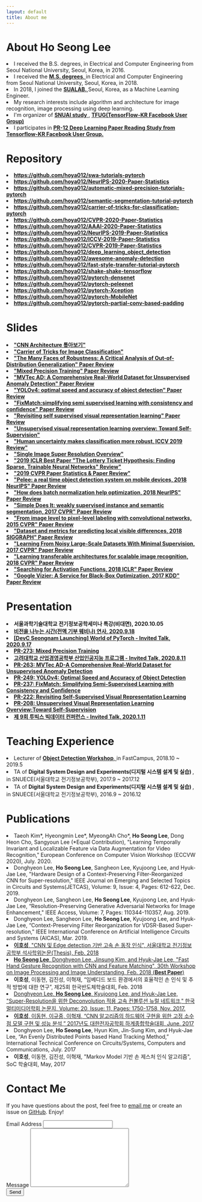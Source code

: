 ```yaml
---
layout: default
title: About me
---
```


<div class="post">
	<h1 class="pageTitle">About Ho Seong Lee</h1>
		<li>I received the B.S. degrees, in Electrical and Computer Engineering from Seoul National University, Seoul, Korea, in 2016.</li>
		<li>I received the <a href="http://capp.snu.ac.kr/" target="_blank"> <b>M.S. degrees</b>, </a> in Electrical and Computer Engineering from Seoul National University, Seoul, Korea, in 2018.</li>
  		<li>In 2018, I joined the <a href="http://sualab.com/" target="_blank"> <b>SUALAB.</b></a>,Seoul, Korea, as a Machine Learning Engineer.</li>
  		<li>My research interests include algorithm and architecture for image recognition, image processing using deep learning.</li>
	  	<li>I'm organizer of <a href="https://drive.google.com/drive/folders/0B8z5oUpB2DysbFNEOWxfVDh5VW8" target="_blank"> <b>SNUAI study</b> </a>, <a href="https://www.facebook.com/groups/TensorFlowKR" target="_blank"> <b> TFUG(TensorFlow-KR Facebook User Group) </b> </a> </li>
		<li>I participates in <a href="https://www.youtube.com/results?search_query=pr12" target="_blank"><b>PR-12 Deep Learning Paper Reading Study from Tensorflow-KR Facebook User Group.</b> </a> </li>
	<h1 class="pageTitle"> Repository </h1>
		<li> <a href="https://github.com/hoya012/swa-tutorials-pytorch" target="_blank"> <b>https://github.com/hoya012/swa-tutorials-pytorch</b> </a></li>
		<li> <a href="https://github.com/hoya012/NeurIPS-2020-Paper-Statistics" target="_blank"> <b>https://github.com/hoya012/NeurIPS-2020-Paper-Statistics</b> </a></li>
		<li> <a href="https://github.com/hoya012/automatic-mixed-precision-tutorials-pytorch" target="_blank"> <b>https://github.com/hoya012/automatic-mixed-precision-tutorials-pytorch</b> </a></li>
		<li> <a href="https://github.com/hoya012/semantic-segmentation-tutorial-pytorch" target="_blank"> <b>https://github.com/hoya012/semantic-segmentation-tutorial-pytorch</b> </a></li>
		<li> <a href="https://github.com/hoya012/carrier-of-tricks-for-classification-pytorch" target="_blank"> <b>https://github.com/hoya012/carrier-of-tricks-for-classification-pytorch</b> </a></li>
		<li> <a href="https://github.com/hoya012/CVPR-2020-Paper-Statistics" target="_blank"> <b>https://github.com/hoya012/CVPR-2020-Paper-Statistics</b> </a></li>
		<li> <a href="https://github.com/hoya012/AAAI-2020-Paper-Statistics" target="_blank"> <b>https://github.com/hoya012/AAAI-2020-Paper-Statistics</b> </a></li>
		<li> <a href="https://github.com/hoya012/NeurIPS-2019-Paper-Statistics" target="_blank"> <b>https://github.com/hoya012/NeurIPS-2019-Paper-Statistics</b> </a></li>
		<li> <a href="https://github.com/hoya012/ICCV-2019-Paper-Statistics" target="_blank"> <b>https://github.com/hoya012/ICCV-2019-Paper-Statistics</b> </a></li>
		<li> <a href="https://github.com/hoya012/CVPR-2019-Paper-Statistics" target="_blank"> <b>https://github.com/hoya012/CVPR-2019-Paper-Statistics</b> </a></li>
		<li> <a href="https://github.com/hoya012/deep_learning_object_detection" target="_blank"> <b>https://github.com/hoya012/deep_learning_object_detection</b> </a></li>
		<li> <a href="https://github.com/hoya012/awesome-anomaly-detection" target="_blank"> <b>https://github.com/hoya012/awesome-anomaly-detection</b> </a></li>
		<li> <a href="https://github.com/hoya012/fast-style-transfer-tutorial-pytorch" target="_blank"> <b>https://github.com/hoya012/fast-style-transfer-tutorial-pytorch</b> </a></li>
		<li> <a href="https://github.com/hoya012/shake-shake-tensorflow" target="_blank"> <b>https://github.com/hoya012/shake-shake-tensorflow</b> </a></li>
		<li> <a href="https://github.com/hoya012/pytorch-densenet" target="_blank"> <b>https://github.com/hoya012/pytorch-densenet</b> </a></li>
		<li> <a href="https://github.com/hoya012/pytorch-peleenet" target="_blank"> <b>https://github.com/hoya012/pytorch-peleenet</b> </a></li>
		<li> <a href="https://github.com/hoya012/pytorch-Xception" target="_blank"> <b>https://github.com/hoya012/pytorch-Xception</b> </a></li>
		<li> <a href="https://github.com/hoya012/pytorch-MobileNet" target="_blank"> <b>https://github.com/hoya012/pytorch-MobileNet</b> </a></li>
		<li> <a href="https://github.com/hoya012/pytorch-partial-conv-based-padding" target="_blank"> <b>https://github.com/hoya012/pytorch-partial-conv-based-padding</b> </a></li>
	<h1 class="pageTitle">Slides </h1>
		<li> <a href="https://www.slideshare.net/HoseongLee6/cnn-architecture-a-to-z" target="_blank"> <b>"CNN Architecture 톺아보기"</b> </a></li>
		<li> <a href="https://www.slideshare.net/HoseongLee6/carrier-oftricksforimageclassification-238528771" target="_blank"> <b>"Carrier of Tricks for Image Classification"</b> </a></li>
		<li> <a href="https://www.slideshare.net/HoseongLee6/the-many-faces-of-robustness-a-critical-analysis-of-outofdistribution-generalization-paper-review" target="_blank"> <b>"The Many Faces of Robustness: A Critical Analysis of Out-of-Distribution Generalization" Paper Review</b> </a></li>
		<li> <a href="https://www.slideshare.net/HoseongLee6/mixed-precision-training-review" target="_blank"> <b>"Mixed Precision Training" Paper Review</b> </a></li>
		<li> <a href="https://www.slideshare.net/HoseongLee6/mvtec-ad-a-comprehensive-realworld-dataset-for-unsupervised-anomaly-detection" target="_blank"> <b>"MVTec AD: A Comprehensive Real-World Dataset for Unsupervised Anomaly Detection" Paper Review</b> </a></li>
		<li> <a href="https://www.slideshare.net/HoseongLee6/yolov4-optimal-speed-and-accuracy-of-object-detection-review" target="_blank"> <b>"YOLOv4: optimal speed and accuracy of object detection" Paper Review</b> </a></li>
		<li> <a href="https://www.slideshare.net/HoseongLee6/fixmatchsimplifying-semi-supervised-learning-with-consistency-and-confidence" target="_blank"> <b>"FixMatch:simplifying semi supervised learning with consistency and confidence" Paper Review</b> </a></li>
		<li> <a href="https://www.slideshare.net/HoseongLee6/revisiting-self-supervised-visual-representation-learning-paper-review" target="_blank"> <b>"Revisiting self supervised visual representation learning" Paper Review</b> </a></li>
		<li> <a href="https://www.slideshare.net/HoseongLee6/unsupervised-visual-representation-learning-overview-toward-selfsupervision-194443768" target="_blank"> <b>"Unsupervised visual representation learning overview: Toward Self-Supervision"</b> </a></li>
		<li> <a href="https://www.slideshare.net/HoseongLee6/human-uncertainty-makes-classification-more-robust-iccv-2019-review" target="_blank"> <b>"Human uncertainty makes classification more robust, ICCV 2019 Review"</b> </a></li>
		<li> <a href="https://www.slideshare.net/HoseongLee6/single-image-super-resolution-overview" target="_blank"> <b>"Single Image Super Resolution Overview"</b> </a></li>
		<li> <a href="https://www.slideshare.net/HoseongLee6/2019-iclr-best-paper-review-147216667" target="_blank"> <b>"2019 ICLR Best Paper "The Lottery Ticket Hypothesis: Finding Sparse, Trainable Neural Networks" Review"</b> </a></li>
		<li> <a href="https://www.slideshare.net/HoseongLee6/2019-cvpr-paperoverview" target="_blank"> <b>"2019 CVPR Paper Statistics & Paper Review"</b> </a></li>
		<li> <a href="https://www.slideshare.net/HoseongLee6/pelee-a-real-time-object-detection-system-on-mobile-devices-paper-review" target="_blank"> <b>"Pelee: a real time object detection system on mobile devices, 2018 NeurIPS" Paper Review</b> </a></li>
		<li> <a href="https://www.slideshare.net/HoseongLee6/how-does-batch-normalization-help-optimization-paper-review" target="_blank"> <b>"How does batch normalization help optimization, 2018 NeurIPS" Paper Review</b> </a></li>
		<li> <a href="https://www.slideshare.net/HoseongLee6/simple-does-it-weakly-supervised-instance-and-semantic-segmentation-paper-review" target="_blank"> <b>"Simple Does It: weakly supervised instance and semantic segmentation, 2017 CVPR" Paper Review</b> </a></li>
		<li> <a href="https://www.slideshare.net/HoseongLee6/from-image-level-to-pixellevel-labeling-with-convolutional-networks-paper-review-129173293" target="_blank"> <b>"From image level to pixel-level labeling with convolutional networks, 2015 CVPR" Paper Review</b> </a></li>
		<li> <a href="https://www.slideshare.net/HoseongLee6/dataset-and-metrics-for-predicting-local-visible-differences-paper-review" target="_blank"> <b>"Dataset and metrics for predicting local visible differences, 2018 SIGGRAPH" Paper Review</b> </a></li>
		<li> <a href="https://www.slideshare.net/HoseongLee6/learning-from-noisy-largescale-datasets-with-minimal-supervision-paper-review" target="_blank"> <b>"Learning From Noisy Large-Scale Datasets With Minimal Supervision, 2017 CVPR" Paper Review</b> </a></li>
		<li> <a href="https://www.slideshare.net/HoseongLee6/learning-transferable-architectures-for-scalable-image-recognition-paper-review" target="_blank"> <b>"Learning transferable architectures for scalable image recognition, 2018 CVPR" Paper Review</b> </a></li>
		<li> <a href="https://www.slideshare.net/HoseongLee6/searching-for-activation-functions-paper-review" target="_blank"> <b>"Searching for Activation Functions, 2018 ICLR" Paper Review</b> </a></li>
		<li> <a href="https://www.slideshare.net/HoseongLee6/google-vizier-a-service-for-blackbox-optimization-paper-review" target="_blank"> <b>"Google Vizier: A Service for Black-Box Optimization, 2017 KDD" Paper Review</b> </a></li>
	<h1 class="pageTitle">Presentation </h1>
		<li> <b> 서울과학기술대학교 전기정보공학세미나 특강(비대면), 2020.10.05 </b> </li>
		<li> <a href="https://festa.io/events/1159" target="_blank"> <b> 비전을 나누는 시간(전액 기부 웨비나) 연사, 2020.9.18 </b> </a> </li>
		<li> <a href="https://festa.io/events/1158" target="_blank"> <b> [DevC Seongnam Launching] World of PyTorch - Invited Talk, 2020.9.17 </b> </a> </li>
		<li> <a href="https://youtu.be/VEG7qjSa3kY" target="_blank"> <b> PR-273: Mixed Precision Training </b> </a> </li>
		<li> <a href="http://dsba.korea.ac.kr/notice/?uid=1322&mod=document&pageid=1" target="_blank"> <b> 고려대학교 산업경영공학부 산업인공지능 프로그램 - Invited Talk, 2020.8.11 </b> </a> </li>
		<li> <a href="https://youtu.be/7skd4bdE_jg" target="_blank"> <b> PR-263: MVTec AD-A Comprehensive Real-World Dataset for Unsupervised Anomaly Detection </b> </a> </li>
		<li> <a href="https://youtu.be/CXRlpsFpVUE" target="_blank"> <b> PR-249: YOLOv4: Optimal Speed and Accuracy of Object Detection </b> </a> </li>
		<li> <a href="https://youtu.be/fOCxgrR95ew" target="_blank"> <b> PR-237: FixMatch: Simplifying Semi-Supervised Learning with Consistency and Confidence </b> </a> </li>
		<li> <a href="https://youtu.be/6pDIfC14By8" target="_blank"> <b> PR-222: Revisiting Self-Supervised Visual Representation Learning </b> </a> </li>
		<li> <a href="https://youtu.be/eDDHsbMgOJQ" target="_blank"> <b> PR-208: Unsupervised Visual Representation Learning Overview:Toward Self-Supervision </b> </a> </li>
		<li> <a href="https://www.onoffmix.com/event/205358" target="_blank"> <b> 제 9회 투빅스 빅데이터 컨퍼런스 - Invited Talk, 2020.1.11 </b> </a> </li>
	<h1 class="pageTitle">Teaching Experience </h1>
		<li> Lecturer of <a href="https://www.fastcampus.co.kr/data_workshop_obj/" target="_blank"> <b>Object Detection Workshop</b>, </a> in FastCampus, 2018.10 ~ 2019.5 </li>
		<li> TA of <b> Digital System Design and Experiments(디지털 시스템 설계 및 실습) </b>, in SNUECE(서울대학교 전기정보공학부), 2017.9 ~ 2017.12 </li>
		<li> TA of <b> Digital System Design and Experiments(디지털 시스템 설계 및 실습) </b>,  in SNUECE(서울대학교 전기정보공학부), 2016.9 ~ 2016.12 </li>
	<h1 class="pageTitle">Publications</h1>
		<li> Taeoh Kim*, Hyeongmin Lee*, MyeongAh Cho*, <b>Ho Seong Lee</b>, Dong Heon Cho, Sangyoun Lee (*Equal Contribution), "Learning Temporally Invariant and Localizable Feature via Data Augmentation for Video Recognition," European Conference on Computer Vision Workshop (ECCVW 2020), July. 2020. </li>
		<li> Donghyeon Lee, <b>Ho Seong Lee</b>, Sangheon Lee, Kyujoong Lee, and Hyuk-Jae Lee, "Hardware Design of a Context-Preserving Filter-Reorganized CNN for Super-resolution," IEEE Journal on Emerging and Selected Topics in Circuits and Systems(JETCAS), Volume: 9, Issue: 4, Pages: 612-622, Dec. 2019. </li>
		<li> Donghyeon Lee, Sangheon Lee, <b>Ho Seong Lee</b>, Kyujoong Lee, and Hyuk-Jae Lee, “Resolution-Preserving Generative Adversarial Networks for Image Enhancement," IEEE Access, Volume: 7, Pages: 110344-110357, Aug. 2019. </li>
		<li> Donghyeon Lee, Sangheon Lee, <b>Ho Seong Lee</b>, Kyujoong Lee, and Hyuk-Jae Lee, “Context-Preserving Filter Reorganization for VDSR-Based Super-resolution," IEEE International Conference on Artificial Intelligence Circuits and Systems (AICAS), Mar. 2019. </li>
		<li><a href="http://s-space.snu.ac.kr/handle/10371/141510" target="_blank"> <b>이호성</b>, "CNN 및 Edge detection 기반
고속 손 동작 인식", 서울대학교 전기정보공학부 석사학위논문(Thesis), Feb. 2018 </a></li>
		<li><a href="https://www.eiric.or.kr/community/post2.php?m=view&gubun=201802&num=13881&pg=21&seGubun=&seGubun1=&SnxGubun=%C6%F7%BD%BA%C5%CD&searchBy=&searchWord=" target="_blank"> <b>Ho Seong Lee</b>, Donghyeon Lee, Jinsung Kim, and Hyuk-Jae Lee, "Fast Hand Gesture Recognition with CNN and Feature Matching", 30th Workshop on Image Processing and Image Understanding, Feb. 2018 (<b>Best Paper</b>) </a></li>
		<li><b>이호성</b>, 이동현, 김진성, 이혁재, “임베디드 보드 환경에서의 효율적인 손 인식 및 추적 방법에 대한 연구”, 제25회 한국반도체학술대회, Feb. 2018 </li>
		<li><a href="http://www.dbpia.co.kr/Journal/ArticleDetail/NODE07279627" target="_blank"> Donghyeon Lee, <b>Ho Seong Lee</b>, Kyujoong Lee, and Hyuk-Jae Lee, "Super-Resolution을 위한 Deconvolution 적용 고속 컨볼루션 뉴럴 네트워크," 한국멀티미디어학회 논문지, Volume: 20, Issue: 11, Pages: 1750-1758, Nov. 2017. </a></li>
		<li><a href="https://www.dbpia.co.kr/Journal/ArticleDetail/NODE07219575" target="_blank">  <b>이호성</b>, 이동현, 이규중, 이혁재, “CNN 알고리즘의 하드웨어 구현을 위한 고정 소수점 모델 구현 및 성능 분석,” 2017년도 대한전자공학회 하계종합학술대회, June. 2017</a></li>
		<li>Donghyeon Lee, <b>Ho Seong Lee</b>, Hyun Kim, Jin-Sung Kim, and Hyuk-Jae Lee, “An Evenly Distributed Points based Hand Tracking Method,” International Technical Conference on Circuits/Systems, Computers and Communications, July. 2017</li>
		<li> <b>이호성</b>, 이동현, 김진성, 이혁재, "Markov Model 기반 손 제스처 인식 알고리즘", SoC 학술대회, May, 2017</li>
	<h1 class="pageTitle">Contact Me</h1>
	    <p>If you have questions about the post, feel free to <a href="mailto:Hoseong.Lee@cognex.com">email me</a> or create an issue on <a href="https://github.com/hoya012">GitHub</a>. Enjoy!</p>	
	<form action="http://formspree.io/your@mail.com" method="POST">
		<label for="email">Email Address</label>	
		<input type="email" id="email" name="_replyto" class="full-width"><br>	
		<label for="message">Message</label>	
		<textarea name="message" id="message" cols="30" rows="10" class="full-width"></textarea><br>	
		<input type="submit" value="Send" class="button">	
  	</form>
</div>
